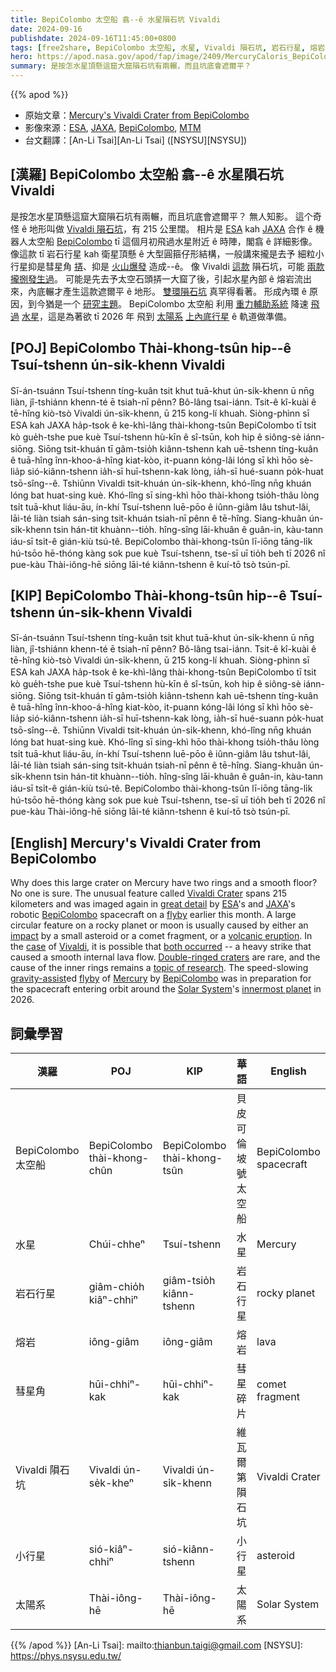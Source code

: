 ```yaml
---
title: BepiColombo 太空船 翕--ê 水星隕石坑 Vivaldi
date: 2024-09-16
publishdate: 2024-09-16T11:45:00+0800
tags: [free2share, BepiColombo 太空船, 水星, Vivaldi 隕石坑, 岩石行星, 熔岩, 太陽系, 彗星角, 小行星]
hero: https://apod.nasa.gov/apod/fap/image/2409/MercuryCaloris_BepiColombo_960.jpg
summary: 是按怎水星頂懸這窟大窟隕石坑有兩輾，而且坑底會遮爾平？
---
```


{{% apod %}}

- 原始文章：[Mercury's Vivaldi Crater from BepiColombo](https://apod.nasa.gov/apod/ap240916.html)
- 影像來源：[ESA](https://www.esa.int/), [JAXA](https://global.jaxa.jp/), [BepiColombo](https://www.esa.int/Science_Exploration/Space_Science/BepiColombo), [MTM](https://www.esa.int/Science_Exploration/Space_Science/BepiColombo/Mercury_Transfer_Module)
- 台文翻譯：[An-Li Tsai][An-Li Tsai] ([NSYSU][NSYSU])

## [漢羅] BepiColombo 太空船 翕--ê 水星隕石坑 Vivaldi
是按怎水星頂懸這窟大窟隕石坑有兩輾，而且坑底會遮爾平？
無人知影。
這个奇怪 ê 地形叫做 [Vivaldi 隕石坑][Vivaldi Crater]，有 215 公里闊。
相片是 [ESA][ESA] kah [JAXA][JAXA] 合作 ê 機器人太空船 [BepiColombo][BepiColombo] tī 這個月初飛過水星附近 ê 時陣，閣翕 ê 詳細影像。
像這款 tī 岩石行星 kah 衛星頂懸 ê 大型圓箍仔形結構，一般講來攏是去予 細粒小行星抑是彗星角 [挵][impact]、抑是 [火山爆發][volcanic eruption] 造成--ê。
像 Vivaldi [這款][case] 隕石坑，可能 [兩款攏捌發生過][both occurred]。
可能是先去予太空石頭挵一大窟了後，引起水星內部 ê 熔岩流出來，內底輾才產生這款遮爾平 ê 地形。
[雙環隕石坑][Double-ringed craters] 真罕得看著。
形成內環 ê 原因，到今猶是一个 [研究主題][topic of research]。
BepiColombo 太空船 利用 [重力輔助系統][gravity-assist] 降速 [飛過][flyby] [水星][Mercury]，這是為著欲 tī 2026 年 飛到 [太陽系][Solar System] [上內底行星][innermost planet] ê 軌道做準備。

## [POJ] BepiColombo Thài-khong-tsûn hip--ê Tsuí-tshenn ún-si̍k-khenn Vivaldi
Sī-án-tsuánn Tsuí-tshenn tíng-kuân tsit khut tuā-khut ún-si̍k-khenn ū nn̄g liàn, jî-tshiánn khenn-té ē tsiah-nī pênn?
Bô-lâng tsai-iánn.
Tsit-ê kî-kuài ê tē-hîng kiò-tsò Vivaldi ún-si̍k-khenn, ū 215 kong-lí khuah.
Siòng-phìnn sī ESA kah JAXA ha̍p-tsok ê ke-khì-lâng thài-khong-tsûn BepiColombo tī tsit kò gue̍h-tshe pue kuè Tsuí-tshenn hù-kīn ê sî-tsūn, koh hip ê siông-sè iánn-siōng.
Siōng tsit-khuán tī gâm-tsio̍h kiânn-tshenn kah uē-tshenn tíng-kuân ê tuā-hîng înn-khoo-á-hîng kiat-kòo, it-puann kóng-lâi lóng sī khì hōo sè-lia̍p sió-kiânn-tshenn ia̍h-sī huī-tshenn-kak lòng, ia̍h-sī hué-suann po̍k-huat tsō-sîng--ê.
Tshiūnn Vivaldi tsit-khuán ún-si̍k-khenn, khó-lîng nn̄g khuán lóng bat huat-sing kuè.
Khó-lîng sī sing-khì hōo thài-khong tsio̍h-thâu lòng tsi̍t tuā-khut liáu-āu, ín-khí Tsuí-tshenn luē-pōo ê iûnn-giâm lâu tshut-lâi, lāi-té liàn tsiah sán-sing tsit-khuán tsiah-nī pênn ê tē-hîng.
Siang-khuân ún-si̍k-khenn tsin hán-tit khuànn--tio̍h.
hîng-sîng lāi-khuân ê guân-in, kàu-tann iáu-sī tsi̍t-ê gián-kiù tsú-tê.
BepiColombo thài-khong-tsûn lī-iōng tāng-li̍k hú-tsōo hē-thóng kàng sok pue kuè Tsuí-tshenn, tse-sī uī tio̍h beh tī 2026 nî pue-kàu Thài-iông-hē siōng lāi-té kiânn-tshenn ê kuí-tō tsò tsún-pī.

## [KIP] BepiColombo Thài-khong-tsûn hip--ê Tsuí-tshenn ún-si̍k-khenn Vivaldi
Sī-án-tsuánn Tsuí-tshenn tíng-kuân tsit khut tuā-khut ún-si̍k-khenn ū nn̄g liàn, jî-tshiánn khenn-té ē tsiah-nī pênn?
Bô-lâng tsai-iánn.
Tsit-ê kî-kuài ê tē-hîng kiò-tsò Vivaldi ún-si̍k-khenn, ū 215 kong-lí khuah.
Siòng-phìnn sī ESA kah JAXA ha̍p-tsok ê ke-khì-lâng thài-khong-tsûn BepiColombo tī tsit kò gue̍h-tshe pue kuè Tsuí-tshenn hù-kīn ê sî-tsūn, koh hip ê siông-sè iánn-siōng.
Siōng tsit-khuán tī gâm-tsio̍h kiânn-tshenn kah uē-tshenn tíng-kuân ê tuā-hîng înn-khoo-á-hîng kiat-kòo, it-puann kóng-lâi lóng sī khì hōo sè-lia̍p sió-kiânn-tshenn ia̍h-sī huī-tshenn-kak lòng, ia̍h-sī hué-suann po̍k-huat tsō-sîng--ê.
Tshiūnn Vivaldi tsit-khuán ún-si̍k-khenn, khó-lîng nn̄g khuán lóng bat huat-sing kuè.
Khó-lîng sī sing-khì hōo thài-khong tsio̍h-thâu lòng tsi̍t tuā-khut liáu-āu, ín-khí Tsuí-tshenn luē-pōo ê iûnn-giâm lâu tshut-lâi, lāi-té liàn tsiah sán-sing tsit-khuán tsiah-nī pênn ê tē-hîng.
Siang-khuân ún-si̍k-khenn tsin hán-tit khuànn--tio̍h.
hîng-sîng lāi-khuân ê guân-in, kàu-tann iáu-sī tsi̍t-ê gián-kiù tsú-tê.
BepiColombo thài-khong-tsûn lī-iōng tāng-li̍k hú-tsōo hē-thóng kàng sok pue kuè Tsuí-tshenn, tse-sī uī tio̍h beh tī 2026 nî pue-kàu Thài-iông-hē siōng lāi-té kiânn-tshenn ê kuí-tō tsò tsún-pī.

## [English] Mercury's Vivaldi Crater from BepiColombo
Why does this large crater on Mercury have two rings and a smooth floor?
No one is sure.
The unusual feature called [Vivaldi Crater][Vivaldi Crater] spans 215 kilometers and was imaged again in [great detail][great detail] by [ESA][ESA]'s and [JAXA][JAXA]'s robotic [BepiColombo][BepiColombo] spacecraft on a [flyby][flyby] earlier this month.
A large circular feature on a rocky planet or moon is usually caused by either an [impact][impact] by a small asteroid or a comet fragment, or a [volcanic eruption][volcanic eruption].
In the [case][case] of [Vivaldi][Vivaldi], it is possible that [both occurred][both occurred] -- a heavy strike that caused a smooth internal lava flow.
[Double-ringed craters][Double-ringed craters] are rare, and the cause of the inner rings remains a [topic of research][topic of research].
The speed-slowing [gravity-assist][gravity-assist]ed [flyby][flyby] of [Mercury][Mercury] by [BepiColombo][BepiColombo] was in preparation for the spacecraft entering orbit around the [Solar System][Solar System]'s [innermost planet][innermost planet] in 2026.

## 詞彙學習
|漢羅|POJ|KIP|華語|English|
|-|-|-|-|-|
|BepiColombo 太空船|BepiColombo thài-khong-chûn|BepiColombo thài-khong-tsûn|貝皮可倫坡號太空船|BepiColombo spacecraft|
|水星|Chúi-chheⁿ|Tsuí-tshenn|水星|Mercury|
|岩石行星|giâm-chio̍h kiâⁿ-chhiⁿ|giâm-tsio̍h kiânn-tshenn|岩石行星|rocky planet|
|熔岩|iông-giâm|iông-giâm|熔岩|lava|
|彗星角|hūi-chhiⁿ-kak|hūi-chhiⁿ-kak|彗星碎片|comet fragment|
|Vivaldi 隕石坑|Vivaldi ún-se̍k-kheⁿ|Vivaldi ún-si̍k-khenn|維瓦爾第隕石坑|Vivaldi Crater|
|小行星|sió-kiâⁿ-chhiⁿ|sió-kiânn-tshenn|小行星|asteroid|
|太陽系|Thài-iông-hē|Thài-iông-hē|太陽系|Solar System|

{{% /apod %}}
[An-Li Tsai]: mailto:thianbun.taigi@gmail.com
[NSYSU]: https://phys.nsysu.edu.tw/

[copyright]: https://apod.nasa.gov/apod/fap/lib/about_apod.html#srapply
[License3]: https://creativecommons.org/licenses/by/3.0/
[License2]:https://creativecommons.org/licenses/by-nc-nd/2.0/

[Vivaldi Crater]:https://en.wikipedia.org/wiki/Vivaldi_(crater)
[great detail]:https://www.esa.int/Science_Exploration/Space_Science/BepiColombo/BepiColombo_s_best_images_yet_highlight_fourth_Mercury_flyby
[ESA]:https://www.esa.int/About_Us/Corporate_news/ESA_facts
[JAXA]:https://global.jaxa.jp/about/jaxa/index.html
[BepiColombo]:https://sci.esa.int/web/bepicolombo/-/33022-summary
[flyby]:https://youtu.be/vtP92WeCVYQ
[impact]:https://spaceplace.nasa.gov/impact-crater/
[volcanic eruption]:https://apod.nasa.gov/apod/ap210303.html
[case]:https://ui.adsabs.harvard.edu/abs/2012AGUFM.P33B1943B/abstract
[Vivaldi]:https://en.wikipedia.org/wiki/Antonio_Vivaldi
[both occurred]:https://www.smithsonianmag.com/smart-news/see-new-detailed-photos-of-mercury-from-a-spacecrafts-closest-flyby-yet-180985040/
[Double-ringed craters]:https://en.wikipedia.org/wiki/Peak_ring
[topic of research]:https://res.cloudinary.com/jerrick/image/upload/d_642250b563292b35f27461a7.png,f_jpg,fl_progressive,q_auto,w_1024/a3e47wjih6jh8ilxwxcz.jpg
[gravity-assist]:https://science.nasa.gov/learn/basics-of-space-flight/primer/
[flyby]:https://apod.nasa.gov/apod/ap200504.html
[Mercury]:https://apod.nasa.gov/apod/ap190428.html
[BepiColombo]:https://science.nasa.gov/mission/bepicolombo/
[Solar System]:https://science.nasa.gov/solar-system/solar-system-facts/
[innermost planet]:https://science.nasa.gov/mercury/
